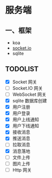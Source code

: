 # 服务端

## 一、框架

-   koa
-   [socket.io](./doc/Socket.IO/README.md)
-   sqlite

## TODOLIST

-   [x] Socket 网关
-   [ ] Socket.IO 网关
-   [ ] WebSocket 网关
-   [x] sqlite 数据库创建
-   [x] 用户注册
-   [x] 用户登录
-   [x] 用户上线通知
-   [x] 用户下线通知
-   [x] 接收消息
-   [x] 推送消息
-   [ ] 拉取消息
-   [x] 消息落地
-   [ ] 文件上传
-   [ ] 图片上传
-   [ ] Http 网关
